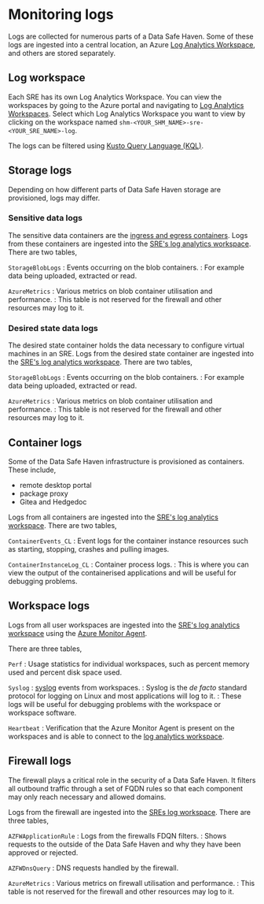 # Monitoring logs

Logs are collected for numerous parts of a Data Safe Haven.
Some of these logs are ingested into a central location, an Azure [Log Analytics Workspace](https://learn.microsoft.com/azure/azure-monitor/logs/log-analytics-workspace-overview), and others are stored separately.

## Log workspace

Each SRE has its own Log Analytics Workspace.
You can view the workspaces by going to the Azure portal and navigating to [Log Analytics Workspaces](https://portal.azure.com/#browse/Microsoft.OperationalInsights%2Fworkspaces).
Select which Log Analytics Workspace you want to view by clicking on the workspace named `shm-<YOUR_SHM_NAME>-sre-<YOUR_SRE_NAME>-log`.

The logs can be filtered using [Kusto Query Language (KQL)](https://learn.microsoft.com/en-us/azure/azure-monitor/logs/log-query-overview).

## Storage logs

Depending on how different parts of Data Safe Haven storage are provisioned, logs may differ.

### Sensitive data logs

The sensitive data containers are the [ingress and egress containers](./data.md).
Logs from these containers are ingested into the [SRE's log analytics workspace](#log-workspace).
There are two tables,

`StorageBlobLogs`
: Events occurring on the blob containers.
: For example data being uploaded, extracted or read.

`AzureMetrics`
: Various metrics on blob container utilisation and performance.
: This table is not reserved for the firewall and other resources may log to it.

### Desired state data logs

The desired state container holds the data necessary to configure virtual machines in an SRE.
Logs from the desired state container are ingested into the [SRE's log analytics workspace](#log-workspace).
There are two tables,

`StorageBlobLogs`
: Events occurring on the blob containers.
: For example data being uploaded, extracted or read.

`AzureMetrics`
: Various metrics on blob container utilisation and performance.
: This table is not reserved for the firewall and other resources may log to it.

## Container logs

Some of the Data Safe Haven infrastructure is provisioned as containers.
These include,

- remote desktop portal
- package proxy
- Gitea and Hedgedoc

Logs from all containers are ingested into the [SRE's log analytics workspace](#log-workspace).
There are two tables,

`ContainerEvents_CL`
: Event logs for the container instance resources such as starting, stopping, crashes and pulling images.

`ContainerInstanceLog_CL`
: Container process logs.
: This is where you can view the output of the containerised applications and will be useful for debugging problems.

## Workspace logs

Logs from all user workspaces are ingested into the [SRE's log analytics workspace](#log-workspace) using the [Azure Monitor Agent](https://learn.microsoft.com/en-us/azure/azure-monitor/agents/azure-monitor-agent-overview).

There are three tables,

`Perf`
: Usage statistics for individual workspaces, such as percent memory used and percent disk space used.

`Syslog`
: [syslog](https://www.paessler.com/it-explained/syslog) events from workspaces.
: Syslog is the _de facto_ standard protocol for logging on Linux and most applications will log to it.
: These logs will be useful for debugging problems with the workspace or workspace software.

`Heartbeat`
: Verification that the Azure Monitor Agent is present on the workspaces and is able to connect to the [log analytics workspace](#log-workspace).

## Firewall logs

The firewall plays a critical role in the security of a Data Safe Haven.
It filters all outbound traffic through a set of FQDN rules so that each component may only reach necessary and allowed domains.

Logs from the firewall are ingested into the [SREs log workspace](#log-workspace).
There are three tables,

`AZFWApplicationRule`
: Logs from the firewalls FDQN filters.
: Shows requests to the outside of the Data Safe Haven and why they have been approved or rejected.

`AZFWDnsQuery`
: DNS requests handled by the firewall.

`AzureMetrics`
: Various metrics on firewall utilisation and performance.
: This table is not reserved for the firewall and other resources may log to it.
